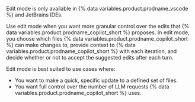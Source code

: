 Edit mode is only available in {% data variables.product.prodname_vscode %} and JetBrains IDEs.

Use edit mode when you want more granular control over the edits that {% data variables.product.prodname_copilot_short %} proposes. In edit mode, you choose which files {% data variables.product.prodname_copilot_short %} can make changes to, provide context to {% data variables.product.prodname_copilot_short %} with each iteration, and decide whether or not to accept the suggested edits after each turn.

Edit mode is best suited to use cases where:
* You want to make a quick, specific update to a defined set of files.
* You want full control over the number of LLM requests {% data variables.product.prodname_copilot_short %} uses.
